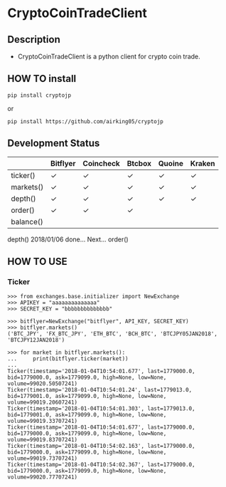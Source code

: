 # CryptoCoinTradeClient

## Description

- CryptoCoinTradeClient is a python client for crypto coin trade.

## HOW TO install

```pip install cryptojp```

or

```pip install https://github.com/airking05/cryptojp```


## Development Status

|           | Bitflyer | Coincheck | Btcbox | Quoine | Kraken |
|-----------|----------|-----------|--------|--------|--------|
| ticker()  | ✓        | ✓         | ✓      | ✓      | ✓      |
| markets() | ✓        | ✓         | ✓      | ✓      | ✓      |
| depth()   | ✓        | ✓         | ✓      | ✓      | ✓      |
| order()   | ✓        | ✓         | ✓      |        |        |
| balance()   |          |           |        |        |        |

depth() 2018/01/06 done...
Next... order()

## HOW TO USE

### Ticker

```
>>> from exchanges.base.initializer import NewExchange
>>> APIKEY = "aaaaaaaaaaaaaa"
>>> SECRET_KEY = "bbbbbbbbbbbbbb"

>>> bitflyer=NewExchange("bitflyer", API_KEY, SECRET_KEY)
>>> bitflyer.markets()
('BTC_JPY', 'FX_BTC_JPY', 'ETH_BTC', 'BCH_BTC', 'BTCJPY05JAN2018', 'BTCJPY12JAN2018')

>>> for market in bitflyer.markets():
...     print(bitflyer.ticker(market))
...
Ticker(timestamp='2018-01-04T10:54:01.677', last=1779000.0, bid=1779000.0, ask=1779099.0, high=None, low=None, volume=99020.50507241)
Ticker(timestamp='2018-01-04T10:54:01.24', last=1779013.0, bid=1779001.0, ask=1779099.0, high=None, low=None, volume=99019.20607241)
Ticker(timestamp='2018-01-04T10:54:01.303', last=1779013.0, bid=1779001.0, ask=1779099.0, high=None, low=None, volume=99019.33707241)
Ticker(timestamp='2018-01-04T10:54:01.677', last=1779000.0, bid=1779000.0, ask=1779099.0, high=None, low=None, volume=99019.83707241)
Ticker(timestamp='2018-01-04T10:54:02.163', last=1779000.0, bid=1779000.0, ask=1779099.0, high=None, low=None, volume=99019.73707241)
Ticker(timestamp='2018-01-04T10:54:02.367', last=1779000.0, bid=1779000.0, ask=1779099.0, high=None, low=None, volume=99020.77707241)
```
